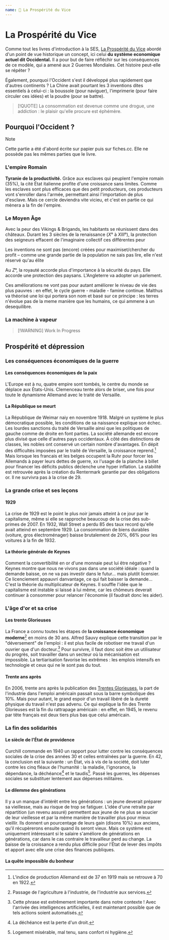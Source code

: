 ```yaml
---
name: 📘 La Prospérité du Vice
---
```


# La Prospérité du Vice

Comme tout les livres d'introduction à la SES, <u>La Prospérité du Vice</u> abordé d'un point de vue historique un concept, ici celui **du système economique actuel dit Occidental.** Il a pour but de faire réfléchir sur les conséquences de ce modèle, qui a amené aux 2 Guerres Mondiales. Cet histoire peut-elle se répéter ?

Également, pourquoi l'Occident s'est il développé plus rapidement que d'autres continents ? La Chine avait pourtant les 3 inventions dites essentiels à celui-ci : la boussole (pour naviguer), l'imprimerie (pour faire circuler ces idées) et la poudre (pour se battre). 

> [!QUOTE] La consommation est devenue comme une drogue, une addiction : le plaisir qu'elle procure est éphémère.

## Pourquoi l'Occident ?

> [!NOTE]
> Cette partie a été d'abord écrite sur papier puis sur fiches.cc. Elle ne possède pas les mêmes parties que le livre.

### L'empire Romain

**Tyranie de la productivité.** Grâce aux esclaves qui peuplent l'empire romain (35%), la cité État italienne profite d'une croissance sans limites. Comme les esclaves sont plus efficaces que des petit producteurs, ces producteurs vont s'enroller dans l'armée, permettant ainsi l'importation de plus d'esclave. Mais ce cercle deviendra vite vicieu, et c'est en partie ce qui mènera a la fin de l'empire.

### Le Moyen Âge

Avec la peur des Vikings & Brigands, les habitants se réunissent dans des châteaux. Durant les 3 siècles de la renaissance ($X$° à $XIII$°), la protection des seigneurs effacent de l'imaginaire collectif ces différentes peur

Les inventions ne sont pas (encore) créées pour maximiset/chercher du profit – comme une grande partie de la population ne sais pas lire, elle n'est réservé qu'au élite 

Au $Z$°, la royauté accorde plus d'importance à la sécurité du pays. Elle accorde une protection des paysans. L'Angleterre va adopter un parlement.

Ces améliorations ne vont pas pour autant améliorer le niveau de vie des plus pauvres : en effet, le cycle guerre - maladie - famine continue. Malthus va théorisé une loi qui portera son nom et basé sur ce principe : les terres n'évolue pas de la meme manière que les humains, ce qui ammene à un desequilibre.

### La machine à vapeur 

> [!WARNING] Work In Progress

## Prospérité et dépression

### Les conséquences économiques de la guerre

#### Les conséquences économiques de la paix

L'Europe est à nu, quatre empire sont tombés, le centre du monde se déplace aux États-Unis. Clemenceau tente alors de briser, une fois pour toute le dynamisme Allemand avec le traité de Versaille.

#### La République se meurt

La République de Weimar naiy en novembre 1918. Malgré un système le plus démocratique possible, les conditions de sa naissance explique son échec. Les lourdes sanctions du traité de Versaille ainsi que les politiques de gauche comme de droite en font parties. La société allemande est encore plus divisé que celle d'autres pays occidentaux. À côté des distinctions de classes, les nobles ont conservé un certain nombre d'avantages. En dépit des difficultés imposées par le traité de Versaille, la croissance reprend.[^1] Mais lorsque les francais et les belges occupent la Ruhr pour forcer les Allemands à payer leurs dettes de guerre, xx l'usage de la planche à billet pour financer les déficits publics déclenche une hyper inflation. La stabilité est retrouvée après la création du Rentermark garantie par des obligations or. Il ne survivra pas à la crise de 29.

### La grande crise et ses leçons

#### 1929

La crise de 1929 est le point le plus noir jamais atteint à ce jour par le capitalisme, même si elle se rapproche beaucoup de la crise des sub-primes de 2007. En 1932, Wall Street a perdu 85 des taux record qu'elle avait atteind en septembre 1929. La consommation de biens durables (voiture, gros électroménager) baisse brutalement de 20%, 66% pour les voitures à la fin de 1932.

#### La théorie générale de Keynes

Comment la convertibilité en or d'une monnaie peut lui être négative ? Keynes montre que nous ne vivons pas dans une société idéale : quand la demande baisse, on ne va pas investir dans le futur... mais plutôt licensier. Ce licenciement appauvri danvantage, ce qui fait baisser la demande... C'est la théorie du multiplicateur de Keynes. Il souffle l'idée que le capitalisme est instable si laissé à lui même, car les chômeurs deverait continuer à consommer pour relancer l'économie (il faudrait donc les aider).

### L'âge d'or et sa crise

#### Les trente Glorieuses

La France a connu toutes les étapes de **la croissance économique moderne**[^2] en moins de 30 ans. Alfred Sauvy explique cette transition par le "déversement" de l'emploi : il est plus facile de robotiser me travail d'un ouvrier que d'un docteur.[^3] Pour survivre, il faut donc soit être un utilisateur du progrès, soit travailler dans un secteur où la mécanisation est impossible. La tertiarisation favorise les extrêmes : les emplois intensifs en technologie et ceux qui ne le sont pas du tout.

#### Trente ans après

En 2006, trente ans après la publication des <u>Trentes Glorieuses</u>, la part de l'industrie dans l'emploi américain passait sous la barre symbolique des 10%. Mais pour autant, le grand espoir d'un travail libéré de la dureté physique du travail n'est pas advenu. Ce qui explique la fin des Trente Glorieuses est la fin du rattrapage américain : en effet, en 1945, le revenu par tête français est deux tiers plus bas que celui américain.

### La fin des solidarités

#### Le siècle de l'État de providence

Curchill commande en 1940 un rapport pour lutter contre les conséquences sociales de la crise des années 30 et celles entraînées par la guerre. En 42, la conclusion est la suivante : un État, vis à vis de la société, doit luter contre les cinq fléaux de l'humanité : la maladie, l'ignorance, la dépendance, la déchéance[^4] et le taudis[^5]. Passé les guerres, les dépenses sociales se substituer lentement aux dépenses militaires. 
#### Le dilemme des générations

Il y a un manque d'intérêt entre les générations : un jeune deverait préparer sa vieillesse, mais au risque de trop se fatiguer. L'idée d'une retraite par répartition (un revenu assuré) permettent aux jeune de ne plus se soucier de leur vieillesse et par la même manière de travailler plus pour mieux vieillir. Ils donnent un pourcentage de leurs gain (disons 10%) aux anciens, qu'il récupèrerons ensuite quand ils seront vieux. Mais ce système est uniquement intéressant si le salaire s'améliore de générations en générations, car dans le cas contraire le travailleur perd au change. La baisse de la croissance a rendu plus difficile pour l'État de lever des impôts et apport avec elle une crise des finances publiques.

#### La quête impossible du bonheur



[^1]: L'indice de production Allemand est de 37 en 1919 mais se retrouve à 70 en 1922.
[^2]: Passage de l'agriculture à l'industrie, de l'industrie aux services.
[^3]: Cette phrase est extrêmement importante dans notre contexte ! Avec l'arrivée des intelligences artificielles, il est maintenant possible que de tels actions soient automatisés.
[^4]: La déchéance est la perte d'un droit.
[^5]: Logement misérable, mal tenu, sans confort ni hygiène.
